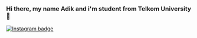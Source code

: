 ### Hi there, my name Adik and i'm student from Telkom University👋

[![Instagram badge](https://img.shields.io/badge/Instagram-405DE6?style=plastic&logo=instagram&logoColor=white&link=https://www.instagram.com/randikadwim/&link=)](https://https://www.instagram.com/ashydiki_malik/)
